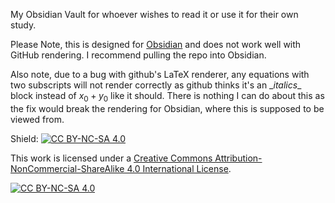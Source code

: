 My Obsidian Vault for whoever wishes to read it or use it for their own study.

Please Note, this is designed for [Obsidian](https://obsidian.md/) and does not work well with GitHub rendering. I recommend pulling the repo into Obsidian.

Also note, due to a bug with github's LaTeX renderer, any equations with two subscripts will not render correctly as github thinks it's an \__italics_\_ block instead of $x_{0}+ y_{0}$ like it should. There is nothing I can do about this as the fix would break the rendering for Obsidian, where this is supposed to be viewed from.

Shield: [![CC BY-NC-SA 4.0][cc-by-nc-sa-shield]][cc-by-nc-sa]

This work is licensed under a
[Creative Commons Attribution-NonCommercial-ShareAlike 4.0 International License][cc-by-nc-sa].

[![CC BY-NC-SA 4.0][cc-by-nc-sa-image]][cc-by-nc-sa]

[cc-by-nc-sa]: http://creativecommons.org/licenses/by-nc-sa/4.0/
[cc-by-nc-sa-image]: https://licensebuttons.net/l/by-nc-sa/4.0/88x31.png
[cc-by-nc-sa-shield]: https://img.shields.io/badge/License-CC%20BY--NC--SA%204.0-lightgrey.svg